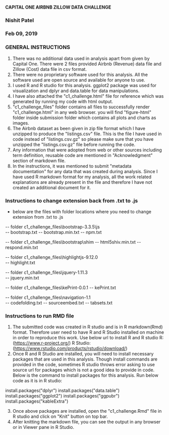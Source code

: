 #### CAPITAL ONE AIRBNB ZILLOW DATA CHALLENGE
### Nishit Patel
### Feb 09, 2019

### GENERAL INSTRUCTIONS

1. There was no additional data used in analysis apart from given by Capital One. There were 2 files provided Airbnb (Revenue) data file and Zillow (Cost) data file in csv format.
2. There were no proprietary software used for this analysis. All the software used are open source and available for anyone to use.
3. I used R and R studio for this analysis. ggplot2 package was used for visualization and dplyr and data.table for data manipulations.
4. I have also attached the "c1_challenge.html" file for reference which was generated by running my code with html output.
5. "c1_challenge_files" folder contains all files to successfully render "c1_challenge.html" in any web browser. you will find "figure-html" folder inside submission folder which contains all plots and charts as images.
6. The Airbnb dataset as been given in zip file format which I have unzipped to produce the "listings.csv" file. This is the file I have used in code instead of "listings.csv.gz" so please make sure
	that you have unzipped the "listings.csv.gz" file before running the code.
7. Any information that were adopted from web or other sources including term definition, reusable code are mentioned in "Acknowledgment" section of markdown file.
8. In the instructions, it was mentioned to submit "metadata documentation" for any data that was created during analysis. Since I have used R markdown format for my analysis, all the work related
	explanations are already present in the file and therefore I have not created an additional document for it.


### Instructions to change extension back from .txt to .js

- below are the files with folder locations where you need to change extension from .txt to .js

-- folder c1_challenge_files\bootstrap-3.3.5\js\
	 	-- bootstrap.txt
	 	-- bootstrap.min.txt
	 	-- npm.txt

-- folder c1_challenge_files\bootstrap\shim
	 	-- html5shiv.min.txt
	 	-- respond.min.txt

-- folder c1_challenge_files\highlightjs-9.12.0\
	 	-- highlight.txt

-- folder c1_challenge_files\jquery-1.11.3\
	 -- jquery.min.txt

-- folder c1_challenge_files\kePrint-0.0.1
	 -- kePrint.txt

-- folder c1_challenge_files\navigation-1.1\
	 -- codefolding.txt
	 -- sourceembed.txt
	 -- tabsets.txt



### Instructions to run RMD file

1. The submitted code was created in R studio and is in R markdown(Rmd) format. Therefore user need to have R and R Studio installed on machine	in order to reproduce this work.
	Use below url to install R and R studio
	R: (https://www.r-project.org/)
	R Studio: (https://www.rstudio.com/products/rstudio/download/)
2. Once R and R Studio are installed, you will need to install necessary packages that are used in this analysis. Though install commands are provided
	in the code, sometimes R studio throws error asking to use source url for packages which is not a good idea to provide in code.
	Below is the command to install packages for this analysis. Run below code as it is in R studio:

  install.packages("dplyr")
  install.packages("data.table")
	install.packages("ggplot2")
	install.packages("ggpubr")
	install.packages("kableExtra")

3. Once above packages are installed, open the "c1_challenge.Rmd" file in R studio and click on "Knit" button on top bar.
4. After knitting the markdown file, you can see the output in any browser or in Viewer pane in R Studio.
